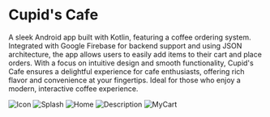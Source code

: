 # Cupid's Cafe
A sleek Android app built with Kotlin, featuring a coffee ordering system. Integrated with Google Firebase for backend support and using JSON architecture, the app allows users to easily add items to their cart and place orders. With a focus on intuitive design and smooth functionality, Cupid's Cafe ensures a delightful experience for cafe enthusiasts, offering rich flavor and convenience at your fingertips. Ideal for those who enjoy a modern, interactive coffee experience.


![Icon](https://github.com/user-attachments/assets/f2af564d-7974-4b80-9ba3-0e123b22e9e5)  ![Splash](https://github.com/user-attachments/assets/8b97f255-975c-40aa-bb2d-2dd83a3b5bfd)  ![Home](https://github.com/user-attachments/assets/d9ebae56-af7d-4fae-a6dc-aa6604957dc5)  ![Description](https://github.com/user-attachments/assets/da27c8bf-87ae-487e-8dbe-661c25a03ccd)  ![MyCart](https://github.com/user-attachments/assets/2aadb59a-11c9-471e-9f01-19fd88ba5c1a) 
